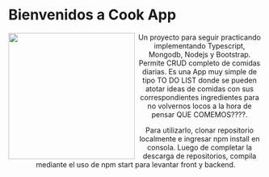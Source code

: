 
# Bienvenidos a Cook App

<img align="left" src="https://prints.ultracoloringpages.com/a1e302370d3be2fdb0f4a85f3f256360.png" data-canonical-src="https://i.imgur.com/QmOd1Yj.jpg" height="250" />
<p align="center" justify="center">Un proyecto para seguir practicando implementando Typescript, Mongodb, Nodejs y Bootstrap. 
Permite CRUD completo de comidas diarias. 
Es una App muy simple de tipo TO DO LIST donde se pueden atotar ideas de comidas con sus correspondientes ingredientes para no volvernos locos a la hora de pensar QUE COMEMOS????. </p>
<p align="center" justify="center">Para utilizarlo, clonar repositorio localmente e ingresar npm install en consola. Luego de completar la descarga de repositorios, compila mediante el uso de npm start para levantar front y backend.</p>
